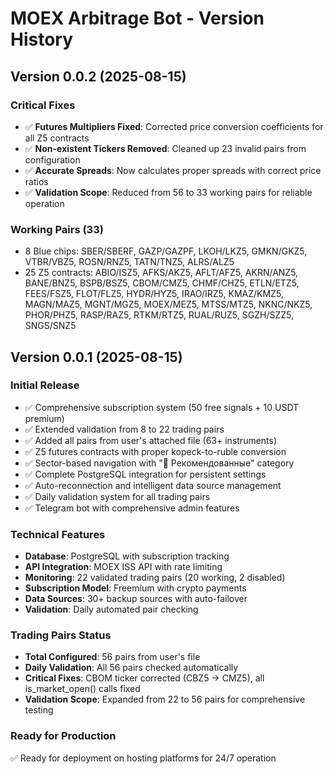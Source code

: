 # MOEX Arbitrage Bot - Version History

## Version 0.0.2 (2025-08-15)

### Critical Fixes
- ✅ **Futures Multipliers Fixed**: Corrected price conversion coefficients for all Z5 contracts
- ✅ **Non-existent Tickers Removed**: Cleaned up 23 invalid pairs from configuration
- ✅ **Accurate Spreads**: Now calculates proper spreads with correct price ratios
- ✅ **Validation Scope**: Reduced from 56 to 33 working pairs for reliable operation

### Working Pairs (33)
- 8 Blue chips: SBER/SBERF, GAZP/GAZPF, LKOH/LKZ5, GMKN/GKZ5, VTBR/VBZ5, ROSN/RNZ5, TATN/TNZ5, ALRS/ALZ5
- 25 Z5 contracts: ABIO/ISZ5, AFKS/AKZ5, AFLT/AFZ5, AKRN/ANZ5, BANE/BNZ5, BSPB/BSZ5, CBOM/CMZ5, CHMF/CHZ5, ETLN/ETZ5, FEES/FSZ5, FLOT/FLZ5, HYDR/HYZ5, IRAO/IRZ5, KMAZ/KMZ5, MAGN/MAZ5, MGNT/MGZ5, MOEX/MEZ5, MTSS/MTZ5, NKNC/NKZ5, PHOR/PHZ5, RASP/RAZ5, RTKM/RTZ5, RUAL/RUZ5, SGZH/SZZ5, SNGS/SNZ5

## Version 0.0.1 (2025-08-15)

### Initial Release
- ✅ Comprehensive subscription system (50 free signals + 10 USDT premium)
- ✅ Extended validation from 8 to 22 trading pairs
- ✅ Added all pairs from user's attached file (63+ instruments)
- ✅ Z5 futures contracts with proper kopeck-to-ruble conversion
- ✅ Sector-based navigation with "🎯 Рекомендованные" category
- ✅ Complete PostgreSQL integration for persistent settings
- ✅ Auto-reconnection and intelligent data source management
- ✅ Daily validation system for all trading pairs
- ✅ Telegram bot with comprehensive admin features

### Technical Features
- **Database**: PostgreSQL with subscription tracking
- **API Integration**: MOEX ISS API with rate limiting
- **Monitoring**: 22 validated trading pairs (20 working, 2 disabled)
- **Subscription Model**: Freemium with crypto payments
- **Data Sources**: 30+ backup sources with auto-failover
- **Validation**: Daily automated pair checking

### Trading Pairs Status
- **Total Configured**: 56 pairs from user's file
- **Daily Validation**: All 56 pairs checked automatically
- **Critical Fixes**: CBOM ticker corrected (CBZ5 → CMZ5), all is_market_open() calls fixed
- **Validation Scope**: Expanded from 22 to 56 pairs for comprehensive testing

### Ready for Production
✅ Ready for deployment on hosting platforms for 24/7 operation